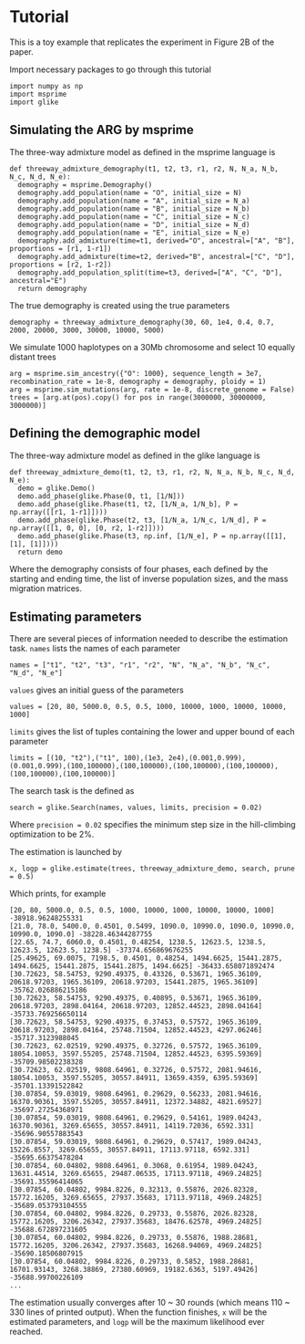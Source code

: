 Tutorial
========

This is a toy example that replicates the experiment in Figure 2B of the paper.

Import necessary packages to go through this tutorial

    import numpy as np
    import msprime
    import glike


Simulating the ARG by msprime
------------

The three-way admixture model as defined in the msprime language is

    def threeway_admixture_demography(t1, t2, t3, r1, r2, N, N_a, N_b, N_c, N_d, N_e):
      demography = msprime.Demography()
      demography.add_population(name = "O", initial_size = N)
      demography.add_population(name = "A", initial_size = N_a)
      demography.add_population(name = "B", initial_size = N_b)
      demography.add_population(name = "C", initial_size = N_c)
      demography.add_population(name = "D", initial_size = N_d)
      demography.add_population(name = "E", initial_size = N_e)
      demography.add_admixture(time=t1, derived="O", ancestral=["A", "B"], proportions = [r1, 1-r1])
      demography.add_admixture(time=t2, derived="B", ancestral=["C", "D"], proportions = [r2, 1-r2])
      demography.add_population_split(time=t3, derived=["A", "C", "D"], ancestral="E")
      return demography

The true demography is created using the true parameters

    demography = threeway_admixture_demography(30, 60, 1e4, 0.4, 0.7, 2000, 20000, 3000, 30000, 10000, 5000)

We simulate 1000 haplotypes on a 30Mb chromosome and select 10 equally distant trees

    arg = msprime.sim_ancestry({"O": 1000}, sequence_length = 3e7, recombination_rate = 1e-8, demography = demography, ploidy = 1)
    arg = msprime.sim_mutations(arg, rate = 1e-8, discrete_genome = False)
    trees = [arg.at(pos).copy() for pos in range(3000000, 30000000, 3000000)]


Defining the demographic model
------------

The three-way admixture model as defined in the glike language is

    def threeway_admixture_demo(t1, t2, t3, r1, r2, N, N_a, N_b, N_c, N_d, N_e):
      demo = glike.Demo()
      demo.add_phase(glike.Phase(0, t1, [1/N]))
      demo.add_phase(glike.Phase(t1, t2, [1/N_a, 1/N_b], P = np.array([[r1, 1-r1]])))
      demo.add_phase(glike.Phase(t2, t3, [1/N_a, 1/N_c, 1/N_d], P = np.array([[1, 0, 0], [0, r2, 1-r2]])))
      demo.add_phase(glike.Phase(t3, np.inf, [1/N_e], P = np.array([[1], [1], [1]])))
      return demo

Where the demography consists of four phases, each defined by the starting and ending time, the list of inverse population sizes, and the mass migration matrices.


Estimating parameters
------------

There are several pieces of information needed to describe the estimation task.
`names` lists the names of each parameter

    names = ["t1", "t2", "t3", "r1", "r2", "N", "N_a", "N_b", "N_c", "N_d", "N_e"]

`values` gives an initial guess of the parameters

    values = [20, 80, 5000.0, 0.5, 0.5, 1000, 10000, 1000, 10000, 10000, 1000]

`limits` gives the list of tuples containing the lower and upper bound of each parameter

    limits = [(10, "t2"),("t1", 100),(1e3, 2e4),(0.001,0.999),(0.001,0.999),(100,100000),(100,100000),(100,100000),(100,100000),(100,100000),(100,100000)]

The search task is the defined as

    search = glike.Search(names, values, limits, precision = 0.02)

Where `precision = 0.02` specifies the minimum step size in the hill-climbing optimization to be 2%.

The estimation is launched by

    x, logp = glike.estimate(trees, threeway_admixture_demo, search, prune = 0.5)

Which prints, for example
    
    [20, 80, 5000.0, 0.5, 0.5, 1000, 10000, 1000, 10000, 10000, 1000] -38918.96248255331
    [21.0, 78.0, 5400.0, 0.4501, 0.5499, 1090.0, 10990.0, 1090.0, 10990.0, 10990.0, 1090.0] -38228.46344287755
    [22.65, 74.7, 6060.0, 0.4501, 0.48254, 1238.5, 12623.5, 1238.5, 12623.5, 12623.5, 1238.5] -37374.656869676255
    [25.49625, 69.0075, 7198.5, 0.4501, 0.48254, 1494.6625, 15441.2875, 1494.6625, 15441.2875, 15441.2875, 1494.6625] -36433.658071892474
    [30.72623, 58.54753, 9290.49375, 0.43326, 0.53671, 1965.36109, 20618.97203, 1965.36109, 20618.97203, 15441.2875, 1965.36109] -35762.026886215186
    [30.72623, 58.54753, 9290.49375, 0.40895, 0.53671, 1965.36109, 20618.97203, 2898.04164, 20618.97203, 12852.44523, 2898.04164] -35733.769256650114
    [30.72623, 58.54753, 9290.49375, 0.37453, 0.57572, 1965.36109, 20618.97203, 2898.04164, 25748.71504, 12852.44523, 4297.06246] -35717.3123988045
    [30.72623, 62.02519, 9290.49375, 0.32726, 0.57572, 1965.36109, 18054.10053, 3597.55205, 25748.71504, 12852.44523, 6395.59369] -35709.98502238328
    [30.72623, 62.02519, 9808.64961, 0.32726, 0.57572, 2081.94616, 18054.10053, 3597.55205, 30557.84911, 13659.4359, 6395.59369] -35701.13391522842
    [30.07854, 59.03019, 9808.64961, 0.29629, 0.56233, 2081.94616, 16370.90361, 3597.55205, 30557.84911, 12372.34882, 4821.69527] -35697.27254368971
    [30.07854, 59.03019, 9808.64961, 0.29629, 0.54161, 1989.04243, 16370.90361, 3269.65655, 30557.84911, 14119.72036, 6592.331] -35696.90557883543
    [30.07854, 59.03019, 9808.64961, 0.29629, 0.57417, 1989.04243, 15226.8557, 3269.65655, 30557.84911, 17113.97118, 6592.331] -35695.66375478204
    [30.07854, 60.04802, 9808.64961, 0.3068, 0.61954, 1989.04243, 13631.44514, 3269.65655, 29487.06535, 17113.97118, 4969.24825] -35691.35596414065
    [30.07854, 60.04802, 9984.8226, 0.32313, 0.55876, 2026.82328, 15772.16205, 3269.65655, 27937.35683, 17113.97118, 4969.24825] -35689.053793104555
    [30.07854, 60.04802, 9984.8226, 0.29733, 0.55876, 2026.82328, 15772.16205, 3206.26342, 27937.35683, 18476.62578, 4969.24825] -35688.672897231605
    [30.07854, 60.04802, 9984.8226, 0.29733, 0.55876, 1988.28681, 15772.16205, 3206.26342, 27937.35683, 16268.94069, 4969.24825] -35690.18506807915
    [30.07854, 60.04802, 9984.8226, 0.29733, 0.5852, 1988.28681, 16701.93143, 3268.38869, 27380.60969, 19182.6363, 5197.49426] -35688.99700226109
    ...

The estimation usually converges after 10 ~ 30 rounds (which means 110 ~ 330 lines of printed output).
When the function finishes, `x` will be the estimated parameters, and `logp` will be the maximum likelihood ever reached.
